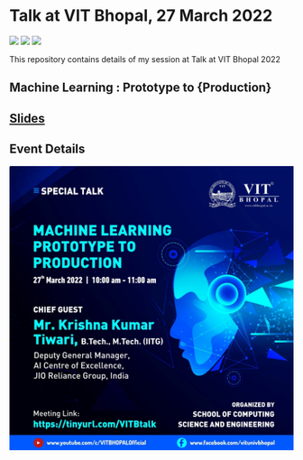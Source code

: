 # Talk at VIT Bhopal, 27 March 2022
[![](https://img.shields.io/github/license/sourcerer-io/hall-of-fame.svg?colorB=ff0000)](https://github.com/KrishnaKumarTiwari/talks/blob/master/LICENSE.md)
[![](https://img.shields.io/badge/badge-Krishna--Kumar--Tiwari-brightgreen)](https://www.linkedin.com/in/agentkk/)
[![](https://sourcerer.io/fame/KrishnaKumarTiwari/KrishnaKumarTiwari/talks/images/0)](https://ml-ai.in)

This repository contains details of my session at Talk at VIT Bhopal 2022 

## Machine Learning : Prototype to {Production}

## [Slides](https://docs.google.com/presentation/d/1o6LRP7YnTu2SgwEOT9TSyDe-p3r3kIu2CeogcxJ8upU/edit?usp=sharing)

## Event Details 
![Screenshot](vitb.png)
 
